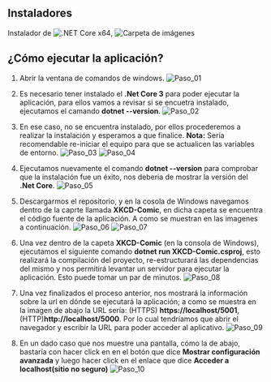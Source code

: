## Instaladores
Instalador de ![.NET Core x64](https://dotnet.microsoft.com/download/thank-you/dotnet-sdk-3.0.100-windows-x64-installer), ![Carpeta de imágenes](https://drive.google.com/drive/folders/1pOPwaH_Bt9GZD3hIRZaB52pUIE46mS-O?usp=sharing)

## ¿Cómo ejecutar la aplicación?
1. Abrir la ventana de comandos de windows.
![Paso_01](https://i.ibb.co/HhLnxxv/0.png)

2. Es necesario tener instalado el **.Net Core 3** para poder ejecutar la aplicación, para ellos vamos a revisar si se encuetra instalado, ejecutamos el camando **dotnet --version**.
![Paso_02](https://i.ibb.co/682jvwq/1.png)

3. En ese caso, no se encuentra instalado, por ellos procederemos a realizar la instalación y esperamos a que finalice. **Nota:** Sería recomendable re-iniciar el equipo para que se actualicen las variables de entorno.
![Paso_03](https://i.ibb.co/fxRWyCF/3.png)
![Paso_04](https://i.ibb.co/6HdyKpy/4.png)

4. Ejecutamos nuevamente el comando **dotnet --version** para comprobar que la instalación fue un éxito, nos deberia de mostrar la versión del **.Net Core**.
![Paso_05](https://i.ibb.co/2n6QRY9/5.png)

5. Descargarmos el repositorio, y en la cosola de Windows navegamos dentro de la caprte llamada **XKCD-Comic**, en dicha capeta se encuentra el código fuente de la aplicación. A como se muestran en las imagenes a continuación.
![Paso_06](https://i.ibb.co/Ldrwbdn/6.png)
![Paso_07](https://i.ibb.co/pJpKHjT/7.png)

6. Una vez dentro de la capeta **XKCD-Comic** (en la consola de Windows), ejecutamos el siguiente comando **dotnet run XKCD-Comic.csproj**, esto realizará la compilación del proyecto, re-estructurará las dependencias del mismo y nos permitirá levantar un servidor para ejecutar la aplicación. Esto puede tomar un par de minutos.
![Paso_08](https://i.ibb.co/hsxCXcK/8.png)

7. Una vez finalizados el proceso anterior, nos mostrará la información sobre la url en dónde se ejecutará la aplicación; a como se muestra en la imagen de abajo la URL sería: (HTTPS) **https://localhost/5001**, (HTTP)**http://localhost/5000**. Por lo cual tendríamos que abrir el navegador y escribir la URL para poder acceder al aplicativo.
![Paso_09](https://i.ibb.co/QK8QDnd/9.png)

8. En un dado caso que nos muestre una pantalla, cómo la de abajo, bastaría con hacer click en en el botón que dice **Mostrar configuración avanzada** y luego hacer click en el enlace que dice **Acceder a localhost(sitio no seguro)**
![Paso_10](https://i.ibb.co/3zv3pc9/10.png)
